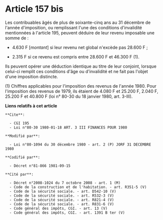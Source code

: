 # Article 157 bis

Les contribuables âgés de plus de soixante-cinq ans au 31 décembre de l'année d'imposition, ou remplissant l'une des
conditions d'invalidité mentionnées à l'article 195, peuvent déduire de leur revenu imposable une somme de :

- 4.630 F [*montant*] si leur revenu net global n'excède pas 28.600 F ;

- 2.315 F si ce revenu est compris entre 28.600 F et 46.300 F (1).

Ils peuvent opérer une déduction identique au titre de leur conjoint, lorsque celui-ci remplit ces conditions d'âge ou
d'invalidité et ne fait pas l'objet d'une imposition distincte.

(1) Chiffres applicables pour l'imposition des revenus de l'année 1980. Pour l'imposition des revenus de 1979, ils étaient de
4.080 F et 25.200 F, 2.040 F, 25.200 F et 40.800 F (loi n° 80-30 du 18 janvier 1980, art. 3-III).

**Liens relatifs à cet article**

	**Cite**:

	  - CGI 195
	  - Loi n°80-30 1980-01-18 ART. 3 III FINANCES POUR 1980

	**Modifié par**:

	  - Loi n°80-1094 du 30 décembre 1980 - art. 2 (P) JORF 31 DECEMBRE 1980

	**Codifié par**:

	  - Décret n°81-866 1981-09-15

	**Cité par**:

	  - Décret n°2008-1024 du 7 octobre 2008 - art. 1 (M)
	  - Code de la construction et de l'habitation. - art. R351-5 (V)
	  - Code de la sécurité sociale. - art. D542-10 (V)
	  - Code de la sécurité sociale. - art. R532-3 (V)
	  - Code de la sécurité sociale. - art. R821-4 (V)
	  - Code de la sécurité sociale. - art. R831-6 (V)
	  - Code général des impôts, CGI. - art. 13 (V)
	  - Code général des impôts, CGI. - art. 1391 B ter (V)
